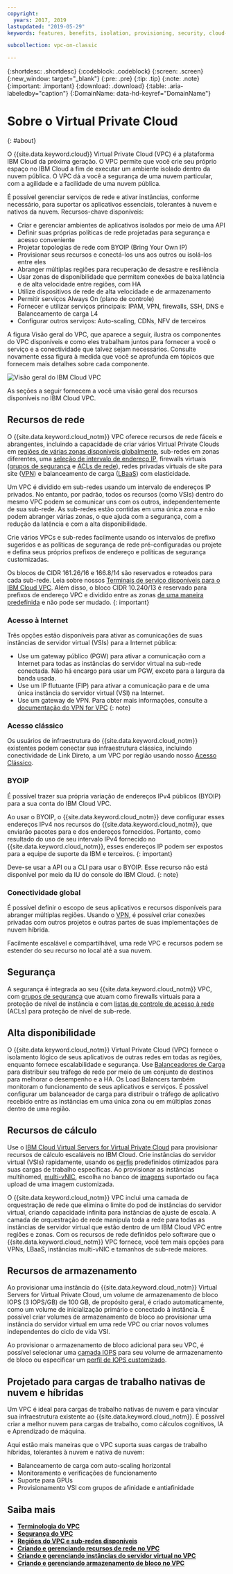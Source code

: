 ```yaml
---
copyright:
  years: 2017, 2019
lastupdated: "2019-05-29"
keywords: features, benefits, isolation, provisioning, security, cloud-native, workloads, BYOIP, vpc

subcollection: vpc-on-classic

---
```


{:shortdesc: .shortdesc}
{:codeblock: .codeblock}
{:screen: .screen}
{:new_window: target="_blank"}
{:pre: .pre}
{:tip: .tip}
{:note: .note}
{:important: .important}
{:download: .download}
{:table: .aria-labeledby="caption"}
{:DomainName: data-hd-keyref="DomainName"}

# Sobre o Virtual Private Cloud
{: #about}

O {{site.data.keyword.cloud}} Virtual Private Cloud (VPC) é a plataforma IBM Cloud da próxima geração. O VPC permite que você crie seu próprio espaço no IBM Cloud a fim de executar um ambiente isolado dentro da nuvem pública. O VPC dá a você a segurança de uma nuvem particular, com a agilidade e a facilidade de uma nuvem pública.

É possível gerenciar serviços de rede e ativar instâncias, conforme necessário, para suportar os aplicativos essenciais, tolerantes à nuvem e nativos da nuvem. Recursos-chave disponíveis:

* Criar e gerenciar ambientes de aplicativos isolados por meio de uma API
* Definir suas próprias políticas de rede projetadas para segurança e acesso conveniente
* Projetar topologias de rede com BYOIP (Bring Your Own IP)
* Provisionar seus recursos e conectá-los uns aos outros ou isolá-los entre eles
* Abranger múltiplas regiões para recuperação de desastre e resiliência
* Usar zonas de disponibilidade que permitem conexões de baixa latência e de alta velocidade entre regiões, com HA
* Utilize dispositivos de rede de alta velocidade e de armazenamento
* Permitir serviços Always On (plano de controle)
* Fornecer e utilizar serviços principais: IPAM, VPN, firewalls, SSH, DNS e Balanceamento de carga L4
* Configurar outros serviços: Auto-scaling, CDNs, NFV de terceiros

A figura Visão geral do VPC, que aparece a seguir, ilustra os componentes do VPC disponíveis e como eles trabalham juntos para fornecer a você o serviço e a conectividade que talvez sejam necessários. Consulte novamente essa figura à medida que você se aprofunda em tópicos que fornecem mais detalhes sobre cada componente.

![Visão geral do IBM Cloud VPC](images/vpc-experience-simple.svg "Visão geral do IBM Cloud VPC")

As seções a seguir fornecem a você uma visão geral dos recursos disponíveis no IBM Cloud VPC.

## Recursos de rede

O {{site.data.keyword.cloud_notm}} VPC oferece recursos de rede fáceis e abrangentes, incluindo a capacidade de criar vários Virtual Private Clouds em [regiões de várias zonas disponíveis globalmente](/docs/vpc-on-classic?topic=vpc-on-classic-creating-a-vpc-in-a-different-region), sub-redes em zonas diferentes, uma [seleção de intervalo de endereço IP](/docs/vpc-on-classic-network?topic=vpc-on-classic-network-working-with-ip-address-ranges-address-prefixes-regions-and-subnets), firewalls virtuais ([grupos de segurança](/docs/vpc-on-classic-network?topic=vpc-on-classic-network-using-security-groups) e [ACLs de rede](/docs/vpc-on-classic-network?topic=vpc-on-classic-network-setting-up-network-acls)), redes privadas virtuais de site para site ([VPN](/docs/vpc-on-classic-network?topic=vpc-on-classic-network---using-vpn-with-your-vpc)) e balanceamento de carga ([LBaaS](/docs/vpc-on-classic-network?topic=vpc-on-classic-network---using-load-balancers-in-ibm-cloud-vpc)) com elasticidade.

Um VPC é dividido em sub-redes usando um intervalo de endereços IP privados. No entanto, por padrão, todos os recursos (como VSIs) dentro do mesmo VPC podem se comunicar uns com os outros, independentemente de sua sub-rede. As sub-redes estão contidas em uma única zona e não podem abranger várias zonas, o que ajuda com a segurança, com a redução da latência e com a alta disponibilidade.

Crie vários VPCs e sub-redes facilmente usando os intervalos de prefixo sugeridos e as políticas de segurança de rede pré-configuradas ou projete e defina seus próprios prefixos de endereço e políticas de segurança customizadas.

Os blocos de CIDR 161.26/16 e 166.8/14 são reservados e roteados para cada sub-rede. Leia sobre nossos [Terminais de serviço disponíveis para o IBM Cloud VPC](/docs/vpc-on-classic?topic=vpc-on-classic-service-endpoints-available-for-ibm-cloud-vpc). Além disso, o bloco CIDR 10.240/13 é reservado para prefixos de endereço VPC e dividido entre as zonas [de uma maneira predefinida](/docs/vpc-on-classic-network?topic=vpc-on-classic-network-working-with-ip-address-ranges-address-prefixes-regions-and-subnets#ibm-cloud-vpc-and-address-prefixes) e não pode ser mudado.
{: important}

### Acesso à Internet

Três opções estão disponíveis para ativar as comunicações de suas instâncias de servidor virtual (VSIs) para a Internet pública:
* Use um gateway público (PGW) para ativar a comunicação com a Internet para todas as instâncias do servidor virtual na sub-rede conectada. Não há encargo para usar um PGW, exceto para a largura da banda usada.
* Use um IP flutuante (FIP) para ativar a comunicação para e de uma única instância do servidor virtual (VSI) na Internet.
* Use um gateway de VPN. Para obter mais informações, consulte a [documentação do VPN for VPC](/docs/vpc-on-classic-network?topic=vpc-on-classic-network---using-vpn-with-your-vpc#--using-vpn-with-your-vpc)
{: note}

### Acesso clássico

Os usuários de infraestrutura do {{site.data.keyword.cloud_notm}} existentes podem conectar sua infraestrutura clássica, incluindo conectividade de Link Direto, a um VPC por região usando nosso [Acesso Clássico](/docs/vpc-on-classic?topic=vpc-on-classic-setting-up-access-to-your-classic-infrastructure-from-vpc).

### BYOIP

É possível trazer sua própria variação de endereços IPv4 públicos (BYOIP) para a sua conta do IBM Cloud VPC.

Ao usar o BYOIP, o {{site.data.keyword.cloud_notm}} deve configurar esses endereços IPv4 nos recursos do {{site.data.keyword.cloud_notm}}, que enviarão pacotes para e dos endereços fornecidos. Portanto, como resultado do uso de seu intervalo IPv4 fornecido no {{site.data.keyword.cloud_notm}}, esses endereços IP podem ser expostos para a equipe de suporte da IBM e terceiros.
{: important}

Deve-se usar a API ou a CLI para usar o BYOIP. Esse recurso não está disponível por meio da IU do console do IBM Cloud.
{: note}

### Conectividade global

É possível definir o escopo de seus aplicativos e recursos disponíveis para abranger múltiplas regiões. Usando o [VPN](/docs/vpc-on-classic-network?topic=vpc-on-classic-network---using-vpn-with-your-vpc), é possível criar conexões privadas com outros projetos e outras partes de suas implementações de nuvem híbrida.

Facilmente escalável e compartilhável, uma rede VPC e recursos podem se estender do seu recurso no local até a sua nuvem.

## Segurança

A segurança é integrada ao seu {{site.data.keyword.cloud_notm}} VPC, com [grupos de segurança](/docs/vpc-on-classic-network?topic=vpc-on-classic-network-using-security-groups) que atuam como firewalls virtuais para a proteção de nível de instância e com [listas de controle de acesso à rede](/docs/vpc-on-classic-network?topic=vpc-on-classic-network-setting-up-network-acls) (ACLs) para proteção de nível de sub-rede.

## Alta disponibilidade

O {{site.data.keyword.cloud_notm}} Virtual Private Cloud (VPC) fornece o isolamento lógico de seus aplicativos de outras redes em todas as regiões, enquanto fornece escalabilidade e segurança. Use [Balanceadores de Carga](/docs/vpc-on-classic-network?topic=vpc-on-classic-network---using-load-balancers-in-ibm-cloud-vpc) para distribuir seu tráfego de rede por meio de um conjunto de destinos para melhorar o desempenho e a HA. Os Load Balancers também monitoram o funcionamento de seus aplicativos e serviços. É possível configurar um balanceador de carga para distribuir o tráfego de aplicativo recebido entre as instâncias em uma única zona ou em múltiplas zonas dentro de uma região.

## Recursos de cálculo

Use o [IBM Cloud Virtual Servers for Virtual Private Cloud](/docs/vpc-on-classic-vsi?topic=vpc-on-classic-vsi-virtual-private-cloud) para provisionar recursos de cálculo escaláveis no IBM Cloud. Crie instâncias do servidor virtual (VSIs) rapidamente, usando os [perfis](/docs/vpc-on-classic-vsi?topic=vpc-on-classic-vsi-profiles) predefinidos otimizados para suas cargas de trabalho específicas. Ao provisionar as instâncias multihomed, [multi-vNIC](/docs/vpc-on-classic-vsi?topic=vpc-on-classic-vsi-network-security-options), escolha no banco de [imagens](/docs/vpc-on-classic-vsi?topic=vpc-on-classic-vsi-images) suportado ou faça upload de uma imagem customizada.

O {{site.data.keyword.cloud_notm}} VPC inclui uma camada de orquestração de rede que elimina o limite do pod de instâncias do servidor virtual, criando capacidade infinita para instâncias de ajuste de escala. A camada de orquestração de rede manipula toda a rede para todas as instâncias de servidor virtual que estão dentro de um IBM Cloud VPC entre regiões e zonas. Com os recursos de rede definidos pelo software que o {{site.data.keyword.cloud_notm}} VPC fornece, você tem mais opções para VPNs, LBaaS, instâncias multi-vNIC e tamanhos de sub-rede maiores.

## Recursos de armazenamento

Ao provisionar uma instância do {{site.data.keyword.cloud_notm}} Virtual Servers for Virtual Private Cloud, um volume de armazenamento de bloco IOPS (3 IOPS/GB) de 100 GB, de propósito geral, é criado automaticamente, como um volume de inicialização primário e conectado à instância. É possível criar volumes de armazenamento de bloco ao provisionar uma instância do servidor virtual em uma rede VPC ou criar novos volumes independentes do ciclo de vida VSI.

Ao provisionar o armazenamento de bloco adicional para seu VPC, é possível selecionar uma [camada IOPS](/docs/vpc-on-classic-block-storage?topic=vpc-on-classic-block-storage-block-storage-about#tiers) para seu volume de armazenamento de bloco ou especificar um [perfil de IOPS customizado](/docs/vpc-on-classic-block-storage?topic=vpc-on-classic-block-storage-block-storage-about#custom).

## Projetado para cargas de trabalho nativas de nuvem e híbridas

Um VPC é ideal para cargas de trabalho nativas de nuvem e para vincular sua infraestrutura existente ao {{site.data.keyword.cloud_notm}}. É possível criar a melhor nuvem para cargas de trabalho, como cálculos cognitivos, IA e Aprendizado de máquina.

Aqui estão mais maneiras que o VPC suporta suas cargas de trabalho híbridas, tolerantes à nuvem e nativa de nuvem:

* Balanceamento de carga com auto-scaling horizontal
* Monitoramento e verificações de funcionamento
* Suporte para GPUs
* Provisionamento VSI com grupos de afinidade e antiafinidade

## Saiba mais

* [**Terminologia do VPC**](/docs/vpc-on-classic?topic=vpc-on-classic-vpc-glossary)
* [**Segurança do VPC**](/docs/vpc-on-classic-network?topic=vpc-on-classic-network-security-in-your-ibm-cloud-vpc#security-in-your-ibm-cloud-vpc)
* [**Regiões do VPC e sub-redes disponíveis**](/docs/vpc-on-classic-network?topic=vpc-on-classic-network-working-with-ip-address-ranges-address-prefixes-regions-and-subnets)
* [**Criando e gerenciando recursos de rede no VPC**](/docs/vpc-on-classic?topic=vpc-on-classic-creating-and-managing-network-resources-in-vpc)
* [**Criando e gerenciando instâncias do servidor virtual no VPC**](/docs/vpc-on-classic?topic=vpc-on-classic-creating-and-managing-virtual-server-instances)
* [**Criando e gerenciando armazenamento de bloco no VPC**](/docs/vpc-on-classic?topic=vpc-on-classic-creating-and-managing-storage-in-vpc)
